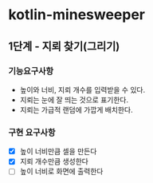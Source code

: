 # kotlin-minesweeper

## 1단계 - 지뢰 찾기(그리기)
### 기능요구사항
- 높이와 너비, 지뢰 개수를 입력받을 수 있다.
- 지뢰는 눈에 잘 띄는 것으로 표기한다.
- 지뢰는 가급적 랜덤에 가깝게 배치한다.

### 구현 요구사항
- [x] 높이 너비만큼 셀을 만든다
- [x] 지뢰 개수만큼 생성한다
- [ ] 높이 너비로 화면에 출력한다
